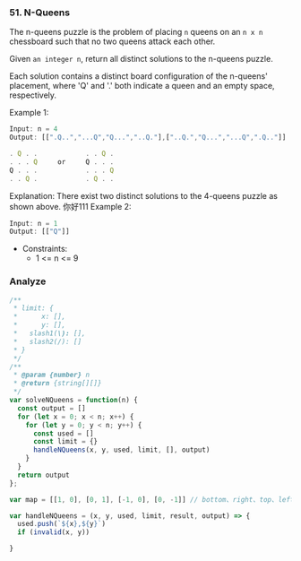 ### 51. N-Queens

The n-queens puzzle is the problem of placing `n` queens on an `n x n` chessboard such that no two queens attack each other.

Given `an integer n`, return all distinct solutions to the n-queens puzzle.

Each solution contains a distinct board configuration of the n-queens' placement, where 'Q' and '.' both indicate a queen and an empty space, respectively.

Example 1:

```js
Input: n = 4
Output: [[".Q..","...Q","Q...","..Q."],["..Q.","Q...","...Q",".Q.."]]

. Q . .            . . Q .
. . . Q     or     Q . . .
Q . . .            . . . Q
. . Q .            . Q . .
```

Explanation: There exist two distinct solutions to the 4-queens puzzle as shown above.
你好111
Example 2:

```js
Input: n = 1
Output: [["Q"]]
```

* Constraints:
  * 1 <= n <= 9

### Analyze

```js
/**
 * limit: {
 *      x: [],
 *      y: [],
 *   slash1(\): [],
 *   slash2(/): []
 * }
 */
/**
 * @param {number} n
 * @return {string[][]}
 */
var solveNQueens = function(n) {
  const output = []
  for (let x = 0; x < n; x++) {
    for (let y = 0; y < n; y++) {
      const used = []
      const limit = {}
      handleNQueens(x, y, used, limit, [], output)
    }
  }
  return output
};

var map = [[1, 0], [0, 1], [-1, 0], [0, -1]] // bottom、right、top、left

var handleNQueens = (x, y, used, limit, result, output) => {
  used.push(`${x},${y}`)
  if (invalid(x, y))

}
```